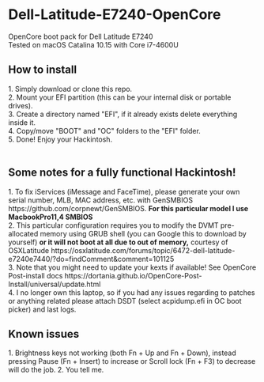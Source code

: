 # Dell-Latitude-E7240-OpenCore
OpenCore boot pack for Dell Latitude E7240
<br>
Tested on macOS Catalina 10.15 with Core i7-4600U
<br>
<h2>How to install</h2>
1. Simply download or clone this repo.<br>
2. Mount your EFI partition (this can be your internal disk or portable drives).<br>
3. Create a directory named "EFI", if it already exists delete everything inside it.<br>
4. Copy/move "BOOT" and "OC" folders to the "EFI" folder.<br>
5. Done! Enjoy your Hackintosh.<br>
<br>
<h2>Some notes for a fully functional Hackintosh!</h2>
1. To fix iServices (iMessage and FaceTime), please generate your own serial number, MLB, MAC address, etc. with GenSMBIOS https://github.com/corpnewt/GenSMBIOS. <b>For this particular model I use MacbookPro11,4 SMBIOS</b><br>
2. This particular configuration requires you to modify the DVMT pre-allocated memory using GRUB shell (you can Google this to download by yourself) <b>or it will not boot at all due to out of memory,</b> courtesy of OSXLatitude https://osxlatitude.com/forums/topic/6472-dell-latitude-e7240e7440/?do=findComment&comment=101125<br>
3. Note that you might need to update your kexts if available! See OpenCore Post-install docs https://dortania.github.io/OpenCore-Post-Install/universal/update.html<br>
4. I no longer own this laptop, so if you had any issues regarding to patches or anything related please attach DSDT (select acpidump.efi in OC boot picker) and last logs.
<h2>Known issues</h2>
1. Brightness keys not working (both Fn + Up and Fn + Down), instead pressing Pause (Fn + Insert) to increase or Scroll lock (Fn + F3) to decrease will do the job.
2. You tell me.
